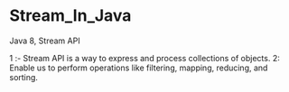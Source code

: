 # Stream_In_Java
Java 8, Stream API

1 :- Stream API is a way to express and process collections of objects.
2: Enable us to perform operations like filtering, mapping, reducing, and sorting.
